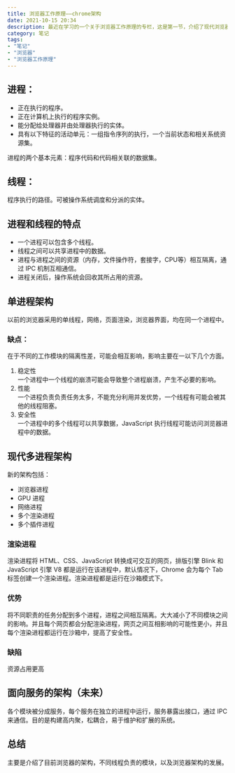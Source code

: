 ```yaml
---
title: 浏览器工作原理——chrome架构
date: 2021-10-15 20:34
description: 最近在学习的一个关于浏览器工作原理的专栏，这是第一节，介绍了现代浏览器的架构及其发展，还有一些线程和进程相关的概念。
category: 笔记
tags:
- "笔记"
- "浏览器"
- "浏览器工作原理"
---
```

## 进程：
- 正在执行的程序。
- 正在计算机上执行的程序实例。
- 能分配给处理器并由处理器执行的实体。
- 具有以下特征的活动单元：一组指令序列的执行，一个当前状态和相关系统资源集。  

进程的两个基本元素：程序代码和代码相关联的数据集。

## 线程：  
程序执行的路径。可被操作系统调度和分派的实体。

## 进程和线程的特点  
- 一个进程可以包含多个线程。
- 线程之间可以共享进程中的数据。
- 进程与进程之间的资源（内存，文件操作符，套接字，CPU等）相互隔离，通过 IPC 机制互相通信。
- 进程关闭后，操作系统会回收其所占用的资源。

## 单进程架构  
以前的浏览器采用的单线程，网络，页面渲染，浏览器界面，均在同一个进程中。  

### 缺点：
在于不同的工作模块的隔离性差，可能会相互影响，影响主要在一以下几个方面。
1. 稳定性  
   一个进程中一个线程的崩溃可能会导致整个进程崩溃，产生不必要的影响。
2. 性能  
   一个进程负责负责任务太多，不能充分利用并发优势，一个线程有可能会被其他的线程阻塞。
3. 安全性  
   一个进程中的多个线程可以共享数据，JavaScript 执行线程可能访问浏览器进程中的数据。  

## 现代多进程架构  
新的架构包括：
- 浏览器进程
- GPU 进程
- 网络进程
- 多个渲染进程
- 多个插件进程  

### 渲染进程
渲染进程将 HTML、CSS、JavaScript 转换成可交互的网页，排版引擎 Blink 和 JavaScript 引擎 V8 都是运行在该进程中，默认情况下，Chrome 会为每个 Tab 标签创建一个渲染进程。渲染进程都是运行在沙箱模式下。

### 优势  
将不同职责的任务分配到多个进程，进程之间相互隔离。大大减小了不同模块之间的影响。并且每个网页都会分配渲染进程，网页之间互相影响的可能性更小，并且每个渲染进程都运行在沙箱中，提高了安全性。

### 缺陷  
资源占用更高

## 面向服务的架构（未来）  
各个模块被分成服务，每个服务在独立的进程中运行，服务暴露出接口，通过 IPC 来通信。目的是构建高内聚，松耦合，易于维护和扩展的系统。

## 总结  
主要是介绍了目前浏览器的架构，不同线程负责的模块，以及浏览器架构的发展。

